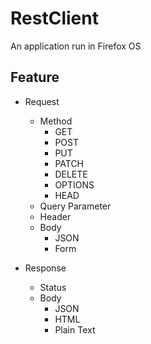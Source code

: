 # RestClient
An application run in Firefox OS

## Feature

- Request
  - Method
    - GET
    - POST
    - PUT
    - PATCH
    - DELETE
    - OPTIONS
    - HEAD
  - Query Parameter
  - Header
  - Body
    - JSON
    - Form
    

- Response
  - Status
  - Body
    - JSON
    - HTML
    - Plain Text
